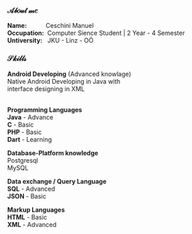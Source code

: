 <!--
**CeschiniManuel/CeschiniManuel** is a ✨ _special_ ✨ repository because its `README.md` (this file) appears on your GitHub profile.

Here are some ideas to get you started:

- 🔭 I’m currently working on ...
- 🌱 I’m currently learning ...
- 👯 I’m looking to collaborate on ...
- 🤔 I’m looking for help with ...
- 💬 Ask me about ...
- 📫 How to reach me: ...
- 😄 Pronouns: ...
- ⚡ Fun fact: ...
-->

<h3>𝒜𝒷𝑜𝓊𝓉 𝓂𝑒</h3>
<b>Name:</b>  &nbsp &nbsp &nbsp &nbsp &nbsp Ceschini Manuel</br>
<b>Occupation:</b> &nbspComputer Sience Student | 2 Year - 4 Semester</br>
<b>Untiversity:</b> &nbsp&nbspJKU - Linz - OÖ</br>

<h3>𝒮𝓀𝒾𝓁𝓁𝓈</h3>
<b>Android Developing</b> (Advanced knowlage)</br>
Native Android Developing in Java with</br>
interface designing in XML</br>
</br>

<b>Programming Languages</b></br>
<b>Java</b> - Advance</br>
<b>C</b> - Basic</br>
<b>PHP</b> - Basic</br>
<b>Dart</b> - Learning</br>

<b>Database-Platform knowledge</b></br>
Postgresql</br>
MySQL</br>

<b>Data exchange / Query Language</b></br>
<b>SQL</b> - Advanced</br>
<b>JSON</b> - Basic</br>

<b>Markup Languages</b></br>
<b>HTML</b> - Basic</br>
<b>XML</b> - Advanced</br>
</br>



<!--![plot](./incognito.png)-->
